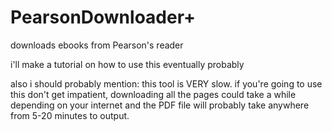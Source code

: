 # PearsonDownloader+

downloads ebooks from Pearson's reader

i'll make a tutorial on how to use this eventually probably

also i should probably mention: this tool is VERY slow. if you're going to use this don't get impatient, downloading all the pages could take a while depending on your internet and the PDF file will probably take anywhere from 5-20 minutes to output.
